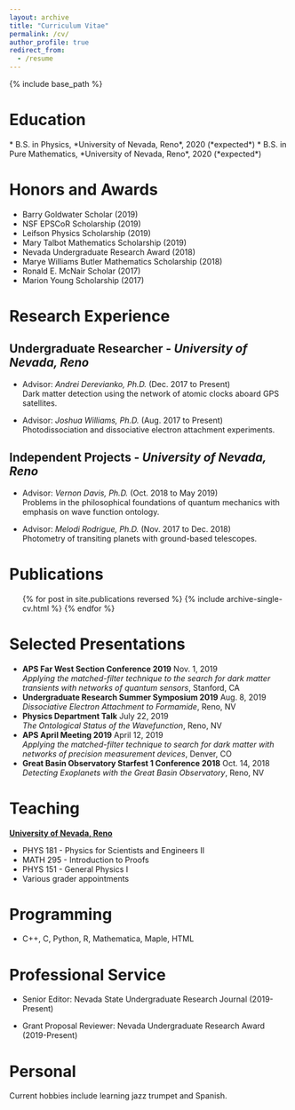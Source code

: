 ```yaml
---
layout: archive
title: "Curriculum Vitae"
permalink: /cv/
author_profile: true
redirect_from:
  - /resume
---
```


{% include base_path %}
<br />
<h1>Education</h1>
* B.S. in Physics, *University of Nevada, Reno*, 2020 (*expected*)
* B.S. in Pure Mathematics, *University of Nevada, Reno*, 2020 (*expected*)

Honors and Awards
======
* Barry Goldwater Scholar (2019)
* NSF EPSCoR Scholarship (2019)
* Leifson Physics Scholarship (2019)
* Mary Talbot Mathematics Scholarship (2019)
* Nevada Undergraduate Research Award (2018)
* Marye Williams Butler Mathematics Scholarship (2018)
* Ronald E. McNair Scholar (2017)
* Marion Young Scholarship (2017)

Research Experience
======
## Undergraduate Researcher - *University of Nevada, Reno*

* Advisor: *Andrei Derevianko, Ph.D.* (Dec. 2017 to Present)<br />
Dark matter detection using the network of atomic clocks aboard GPS satellites.

* Advisor: *Joshua Williams, Ph.D.* (Aug. 2017 to Present)<br />
Photodissociation and dissociative electron attachment experiments.

## Independent Projects - *University of Nevada, Reno*

* Advisor: *Vernon Davis, Ph.D.* (Oct. 2018 to May 2019)<br />
Problems in the philosophical foundations of quantum mechanics with emphasis on wave function ontology.

* Advisor: *Melodi Rodrigue, Ph.D.* (Nov. 2017 to Dec. 2018)<br />
Photometry of transiting planets with ground-based telescopes.


  
Publications
======

  <ul>{% for post in site.publications reversed %} 
    {% include archive-single-cv.html %} 
  {% endfor %}</ul> 
  
Selected Presentations
======
<ul>
	<li>
	<b>APS Far West Section Conference 2019</b> Nov. 1, 2019
	<br> 
	<i>Applying the matched-filter technique to the search for dark matter transients with networks of quantum sensors</i>, Stanford, CA
	</li>
	<li>
	<b>Undergraduate Research Summer Symposium 2019</b> Aug. 8, 2019 
	<br>
	<i>Dissociative Electron Attachment to Formamide</i>, Reno, NV
	</li>
	<li>
	<b>Physics Department Talk</b> July 22, 2019 
	<br>
	<i>The Ontological Status of the Wavefunction</i>, Reno, NV
	</li>
	<li>
	<b>APS April Meeting 2019</b> April 12, 2019 
	<br>
	<i>Applying the matched-filter technique to search for dark matter with networks of precision measurement devices</i>, Denver, CO
	</li>
	<li>
	<b>Great Basin Observatory Starfest 1 Conference 2018</b> Oct. 14, 2018 
	<br>
	<i>Detecting Exoplanets with the Great Basin Observatory</i>, Reno, NV
	</li>
</ul>
  
Teaching
======
<u><b> University of Nevada, Reno</b></u>
<ul>
	<li>
	PHYS 181 - Physics for Scientists and Engineers II
	</li>
	<li>
	MATH 295 - Introduction to Proofs
	</li>
	<li>
	PHYS 151 - General Physics I
	</li>
	<li>
	Various grader appointments
	</li>
</ul>
  
Programming
======
* C++, C, Python, R, Mathematica, Maple, HTML
  
Professional Service
======
* Senior Editor: Nevada State Undergraduate Research Journal (2019-Present)

* Grant Proposal Reviewer: Nevada Undergraduate Research Award (2019-Present)


Personal
======
Current hobbies include learning jazz trumpet and Spanish.
